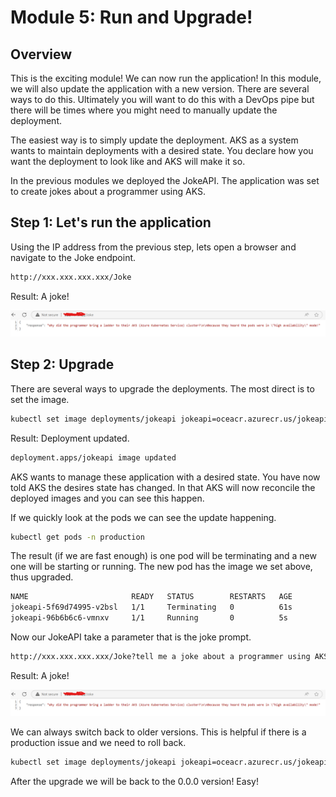 # Module 5: Run and Upgrade!
## Overview
This is the exciting module! We can now run the application! In this module, we will also update the application with a new version. There are several ways to do this. Ultimately you will want to do this with a DevOps pipe but there will be times where you might need to manually update the deployment. 

The easiest way is to simply update the deployment. AKS as a system wants to maintain deployments with a desired state. You declare how you want the deployment to look like and AKS will make it so.

In the previous modules we deployed the JokeAPI. The application was set to create jokes about a programmer using AKS.

## Step 1: Let's run the application
Using the IP address from the previous step, lets open a browser and navigate to the Joke endpoint.

```bash
http://xxx.xxx.xxx.xxx/Joke
```

Result: A joke!

![ss](/Images/ss1.png)

## Step 2: Upgrade
There are several ways to upgrade the deployments. The most direct is to set the image.

```bash
kubectl set image deployments/jokeapi jokeapi=oceacr.azurecr.us/jokeapi:0.0.1 -n production
```

Result: Deployment updated.

```bash
deployment.apps/jokeapi image updated
```

AKS wants to manage these application with a desired state. You have now told AKS the desires state has changed. In that AKS will now reconcile the deployed images and you can see this happen.

If we quickly look at the pods we can see the update happening.

```bash
kubectl get pods -n production
```

The result (if we are fast enough) is one pod will be terminating and a new one will be starting or running. The new pod has the image we set above, thus upgraded.

```bash
NAME                       READY   STATUS        RESTARTS   AGE
jokeapi-5f69d74995-v2bsl   1/1     Terminating   0          61s
jokeapi-96b6b6c6-vmnxv     1/1     Running       0          5s
```

Now our JokeAPI take a parameter that is the joke prompt.
```bash
http://xxx.xxx.xxx.xxx/Joke?tell me a joke about a programmer using AKS
```

Result: A joke!

![ss](/Images/ss1.png)

We can always switch back to older versions. This is helpful if there is a production issue and we need to roll back.

```bash
kubectl set image deployments/jokeapi jokeapi=oceacr.azurecr.us/jokeapi:0.0.0 -n production
```

After the upgrade we will be back to the 0.0.0 version! Easy!